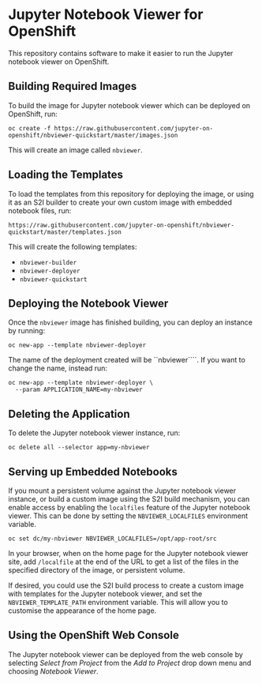 Jupyter Notebook Viewer for OpenShift
=====================================

This repository contains software to make it easier to run the Jupyter notebook viewer on OpenShift.

Building Required Images
------------------------

To build the image for Jupyter notebook viewer which can be deployed on OpenShift, run:

```
oc create -f https://raw.githubusercontent.com/jupyter-on-openshift/nbviewer-quickstart/master/images.json
```

This will create an image called ``nbviewer``.

Loading the Templates
---------------------

To load the templates from this repository for deploying the image, or using it as an S2I builder to create your own custom image with embedded notebook files, run:

```
https://raw.githubusercontent.com/jupyter-on-openshift/nbviewer-quickstart/master/templates.json
```

This will create the following templates:

* ``nbviewer-builder``
* ``nbviewer-deployer``
* ``nbviewer-quickstart``

Deploying the Notebook Viewer
-----------------------------

Once the ``nbviewer`` image has finished building, you can deploy an instance by running:

```
oc new-app --template nbviewer-deployer
```

The name of the deployment created will be ``nbviewer````. If you want to change the name, instead run:

```
oc new-app --template nbviewer-deployer \
  --param APPLICATION_NAME=my-nbviewer
```

Deleting the Application
------------------------

To delete the Jupyter notebook viewer instance, run:

```
oc delete all --selector app=my-nbviewer
```

Serving up Embedded Notebooks
-----------------------------

If you mount a persistent volume against the Jupyter notebook viewer instance, or build a custom image using the S2I build mechanism, you can enable access by enabling the ``localfiles`` feature of the Jupyter notebook viewer. This can be done by setting the ``NBVIEWER_LOCALFILES`` environment variable.

```
oc set dc/my-nbviewer NBVIEWER_LOCALFILES=/opt/app-root/src
```

In your browser, when on the home page for the Jupyter notebook viewer site, add ``/localfile`` at the end of the URL to get a list of the files in the specified directory of the image, or persistent volume.

If desired, you could use the S2I build process to create a custom image with templates for the Jupyter notebook viewer, and set the ``NBVIEWER_TEMPLATE_PATH`` environment variable. This will allow you to customise the appearance of the home page.

Using the OpenShift Web Console
-------------------------------

The Jupyter notebook viewer can be deployed from the web console by selecting _Select from Project_ from the _Add to Project_ drop down menu and choosing _Notebook Viewer_.
